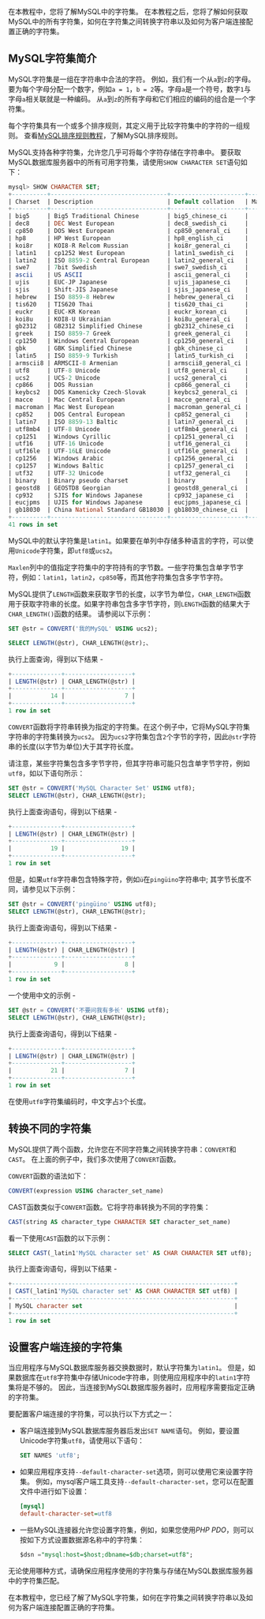 在本教程中，您将了解MySQL中的字符集。 在本教程之后，您将了解如何获取MySQL中的所有字符集，如何在字符集之间转换字符串以及如何为客户端连接配置正确的字符集。

## MySQL字符集简介

MySQL字符集是一组在字符串中合法的字符。 例如，我们有一个从`a`到`z`的字母。要为每个字母分配一个数字，例如`a = 1`，`b = 2`等。字母`a`是一个符号，数字`1`与字母`a`相关联就是一种编码。 从`a`到`z`的所有字母和它们相应的编码的组合是一个字符集。

每个字符集具有一个或多个排序规则，其定义用于比较字符集中的字符的一组规则。 查看[MySQL排序规则教程](http://www.yiibai.com/mysql/collation.html)，了解MySQL排序规则。

MySQL支持各种字符集，允许您几乎可将每个字符存储在字符串中。 要获取MySQL数据库服务器中的所有可用字符集，请使用`SHOW CHARACTER SET`语句如下：

```sql
mysql> SHOW CHARACTER SET;
+----------+---------------------------------+---------------------+--------+
| Charset  | Description                     | Default collation   | Maxlen |
+----------+---------------------------------+---------------------+--------+
| big5     | Big5 Traditional Chinese        | big5_chinese_ci     |      2 |
| dec8     | DEC West European               | dec8_swedish_ci     |      1 |
| cp850    | DOS West European               | cp850_general_ci    |      1 |
| hp8      | HP West European                | hp8_english_ci      |      1 |
| koi8r    | KOI8-R Relcom Russian           | koi8r_general_ci    |      1 |
| latin1   | cp1252 West European            | latin1_swedish_ci   |      1 |
| latin2   | ISO 8859-2 Central European     | latin2_general_ci   |      1 |
| swe7     | 7bit Swedish                    | swe7_swedish_ci     |      1 |
| ascii    | US ASCII                        | ascii_general_ci    |      1 |
| ujis     | EUC-JP Japanese                 | ujis_japanese_ci    |      3 |
| sjis     | Shift-JIS Japanese              | sjis_japanese_ci    |      2 |
| hebrew   | ISO 8859-8 Hebrew               | hebrew_general_ci   |      1 |
| tis620   | TIS620 Thai                     | tis620_thai_ci      |      1 |
| euckr    | EUC-KR Korean                   | euckr_korean_ci     |      2 |
| koi8u    | KOI8-U Ukrainian                | koi8u_general_ci    |      1 |
| gb2312   | GB2312 Simplified Chinese       | gb2312_chinese_ci   |      2 |
| greek    | ISO 8859-7 Greek                | greek_general_ci    |      1 |
| cp1250   | Windows Central European        | cp1250_general_ci   |      1 |
| gbk      | GBK Simplified Chinese          | gbk_chinese_ci      |      2 |
| latin5   | ISO 8859-9 Turkish              | latin5_turkish_ci   |      1 |
| armscii8 | ARMSCII-8 Armenian              | armscii8_general_ci |      1 |
| utf8     | UTF-8 Unicode                   | utf8_general_ci     |      3 |
| ucs2     | UCS-2 Unicode                   | ucs2_general_ci     |      2 |
| cp866    | DOS Russian                     | cp866_general_ci    |      1 |
| keybcs2  | DOS Kamenicky Czech-Slovak      | keybcs2_general_ci  |      1 |
| macce    | Mac Central European            | macce_general_ci    |      1 |
| macroman | Mac West European               | macroman_general_ci |      1 |
| cp852    | DOS Central European            | cp852_general_ci    |      1 |
| latin7   | ISO 8859-13 Baltic              | latin7_general_ci   |      1 |
| utf8mb4  | UTF-8 Unicode                   | utf8mb4_general_ci  |      4 |
| cp1251   | Windows Cyrillic                | cp1251_general_ci   |      1 |
| utf16    | UTF-16 Unicode                  | utf16_general_ci    |      4 |
| utf16le  | UTF-16LE Unicode                | utf16le_general_ci  |      4 |
| cp1256   | Windows Arabic                  | cp1256_general_ci   |      1 |
| cp1257   | Windows Baltic                  | cp1257_general_ci   |      1 |
| utf32    | UTF-32 Unicode                  | utf32_general_ci    |      4 |
| binary   | Binary pseudo charset           | binary              |      1 |
| geostd8  | GEOSTD8 Georgian                | geostd8_general_ci  |      1 |
| cp932    | SJIS for Windows Japanese       | cp932_japanese_ci   |      2 |
| eucjpms  | UJIS for Windows Japanese       | eucjpms_japanese_ci |      3 |
| gb18030  | China National Standard GB18030 | gb18030_chinese_ci  |      4 |
+----------+---------------------------------+---------------------+--------+
41 rows in set
```

MySQL中的默认字符集是`latin1`。如果要在单列中存储多种语言的字符，可以使用`Unicode`字符集，即`utf8`或`ucs2`。

`Maxlen`列中的值指定字符集中的字符持有的字节数。一些字符集包含单字节字符，例如：`latin1`，`latin2`，`cp850`等，而其他字符集包含多字节字符。

MySQL提供了`LENGTH`函数来获取字节的长度，以字节为单位，`CHAR_LENGTH`函数用于获取字符串的长度。如果字符串包含多字节字符，则`LENGTH`函数的结果大于`CHAR_LENGTH()`函数的结果。 请参阅以下示例：

```sql
SET @str = CONVERT('我的MySQL' USING ucs2);

SELECT LENGTH(@str), CHAR_LENGTH(@str);、
```

执行上面查询，得到以下结果 -

```sql
+--------------+-------------------+
| LENGTH(@str) | CHAR_LENGTH(@str) |
+--------------+-------------------+
|           14 |                 7 |
+--------------+-------------------+
1 row in set
```

`CONVERT`函数将字符串转换为指定的字符集。在这个例子中，它将MySQL字符集字符串的字符集转换为`ucs2`。 因为`ucs2`字符集包含`2`个字节的字符，因此`@str`字符串的长度(以字节为单位)大于其字符长度。

请注意，某些字符集包含多字节字符，但其字符串可能只包含单字节字符，例如`utf8`，如以下语句所示：

```sql
SET @str = CONVERT('MySQL Character Set' USING utf8);
SELECT LENGTH(@str), CHAR_LENGTH(@str);
```

执行上面查询语句，得到以下结果 -

```sql
+--------------+-------------------+
| LENGTH(@str) | CHAR_LENGTH(@str) |
+--------------+-------------------+
|           19 |                19 |
+--------------+-------------------+
1 row in set
```

但是，如果`utf8`字符串包含特殊字符，例如`ü`在`pingüino`字符串中; 其字节长度不同，请参见以下示例：

```sql
SET @str = CONVERT('pingüino' USING utf8);
SELECT LENGTH(@str), CHAR_LENGTH(@str);
```

执行上面查询语句，得到以下结果 -

```sql
+--------------+-------------------+
| LENGTH(@str) | CHAR_LENGTH(@str) |
+--------------+-------------------+
|            9 |                 8 |
+--------------+-------------------+
1 row in set
```

一个使用中文的示例 -

```sql
SET @str = CONVERT('不要问我有多长' USING utf8);
SELECT LENGTH(@str), CHAR_LENGTH(@str);
```

执行上面查询语句，得到以下结果 -

```sql
+--------------+-------------------+
| LENGTH(@str) | CHAR_LENGTH(@str) |
+--------------+-------------------+
|           21 |                 7 |
+--------------+-------------------+
1 row in set
```

在使用`utf8`字符集编码时，中文字占`3`个长度。

## 转换不同的字符集

MySQL提供了两个函数，允许您在不同字符集之间转换字符串：`CONVERT`和`CAST`。 在上面的例子中，我们多次使用了`CONVERT`函数。

`CONVERT`函数的语法如下：

```sql
CONVERT(expression USING character_set_name)
```

CAST函数类似于`CONVERT`函数。它将字符串转换为不同的字符集：

```sql
CAST(string AS character_type CHARACTER SET character_set_name)
```

看一下使用`CAST`函数的以下示例：

```sql
SELECT CAST(_latin1'MySQL character set' AS CHAR CHARACTER SET utf8);
```

执行上面查询语句，得到以下结果 -

```sql
+---------------------------------------------------------------+
| CAST(_latin1'MySQL character set' AS CHAR CHARACTER SET utf8) |
+---------------------------------------------------------------+
| MySQL character set                                           |
+---------------------------------------------------------------+
1 row in set
```

## 设置客户端连接的字符集

当应用程序与MySQL数据库服务器交换数据时，默认字符集为`latin1`。 但是，如果数据库在`utf8`字符集中存储Unicode字符串，则使用应用程序中的`latin1`字符集将是不够的。 因此，当连接到MySQL数据库服务器时，应用程序需要指定正确的字符集。

要配置客户端连接的字符集，可以执行以下方式之一：

- 客户端连接到MySQL数据库服务器后发出`SET NAME`语句。 例如，要设置Unicode字符集`utf8`，请使用以下语句：

  ```sql
  SET NAMES 'utf8';
  ```



- 如果应用程序支持`--default-character-set`选项，则可以使用它来设置字符集。 例如，mysql客户端工具支持`--default-character-set`，您可以在配置文件中进行如下设置：

  ```ini
  [mysql]
  default-character-set=utf8
  ```



- 一些MySQL连接器允许您设置字符集，例如，如果您使用*PHP PDO*，则可以按如下方式设置数据源名称中的字符集：

  ```sql
  $dsn ="mysql:host=$host;dbname=$db;charset=utf8";
  ```

无论使用哪种方式，请确保应用程序使用的字符集与存储在MySQL数据库服务器中的字符集匹配。

在本教程中，您已经了解了MySQL字符集，如何在字符集之间转换字符串以及如何为客户端连接配置正确的字符集。